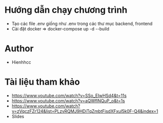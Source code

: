 # Hướng dẫn chạy chương trình
- Tạo các file .env giống như .env trong các thư mục backend, frontend
- Cài đặt docker => docker-compose up -d --build

# Author
- Hienhhcc

# Tài liệu tham khảo
- https://www.youtube.com/watch?v=SSo_EIwHSd4&t=11s
- https://www.youtube.com/watch?v=aQWflNQuP_o&t=1s
- https://www.youtube.com/watch?v=zVqczFZr124&list=PLzvRQMJ9HDiTqZmbtFisdXFxul5k0F-Q4&index=1
- Slides